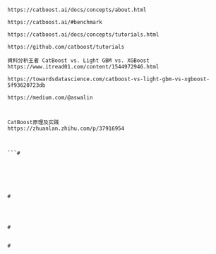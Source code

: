 #
```
https://catboost.ai/docs/concepts/about.html

https://catboost.ai/#benchmark

https://catboost.ai/docs/concepts/tutorials.html

https://github.com/catboost/tutorials
```

```
資料分析王者 CatBoost vs. Light GBM vs. XGBoost
https://www.itread01.com/content/1544972946.html

https://towardsdatascience.com/catboost-vs-light-gbm-vs-xgboost-5f93620723db

https://medium.com/@aswalin
```


#
```
CatBoost原理及实践
https://zhuanlan.zhihu.com/p/37916954

```

```


```#
```


```

```


```#
```


```

```


```#
```


```

```


```
#
```


```

```


```

```


```

```


```
#
```


```

```


```
#
```


```

```


```
